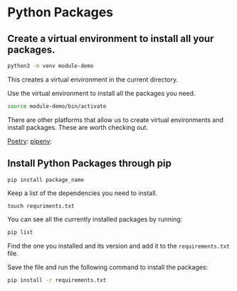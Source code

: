 # Python Packages


## Create a virtual environment to install all your packages.

```bash
python3 -m venv module-demo
```

This creates a virtual environment in the current directory.

Use the virtual environment to install all the packages you need.

```bash
source module-demo/bin/activate
```

There are other platforms that allow us to create virtual environments and install packages. These are worth checking out.

[Poetry](https://poetry.eustace.io/):
[pipenv](https://pipenv.readthedocs.io/en/latest/):

## Install Python Packages through pip

```bash
pip install package_name
```

Keep a list of the dependencies you need to install.

```
touch requriments.txt
```

You can see all the currently installed packages by running:

```bash
pip list
```

Find the one you installed and its version and add it to the `requirements.txt` file.

Save the file and run the following command to install the packages:

```bash
pip install -r requirements.txt
```

